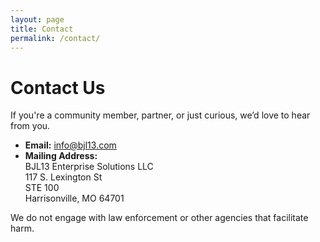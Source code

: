 ```yaml
---
layout: page
title: Contact
permalink: /contact/
---
```


# Contact Us

If you're a community member, partner, or just curious, we’d love to hear from you.

- **Email:** [info@bjl13.com](mailto:info@bjl13.com)
- **Mailing Address:**  
  BJL13 Enterprise Solutions LLC  
  117 S. Lexington St\
  STE 100\
  Harrisonville, MO 64701

We do not engage with law enforcement or other agencies that facilitate harm.
